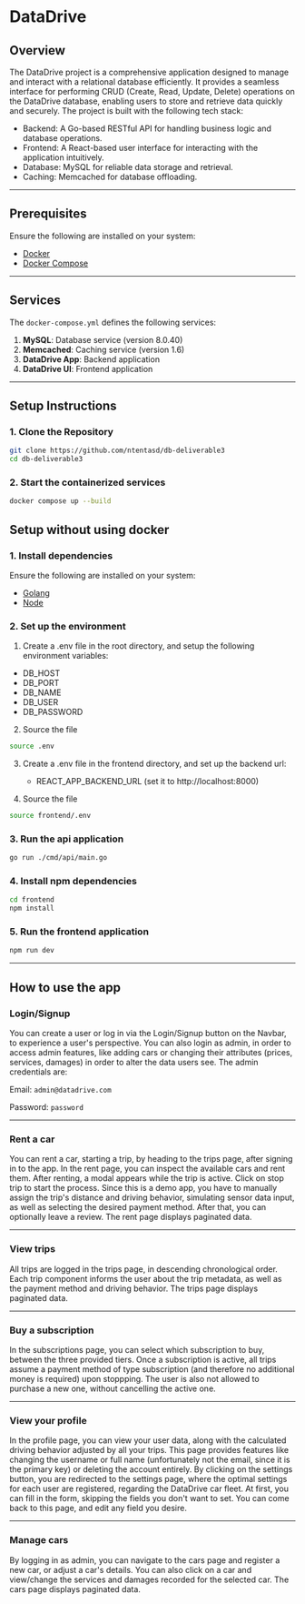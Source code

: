 # DataDrive

## Overview

The DataDrive project is a comprehensive application designed to manage and interact with a relational database efficiently. It provides a seamless interface for performing CRUD (Create, Read, Update, Delete) operations on the DataDrive database, enabling users to store and retrieve data quickly and securely. The project is built with the following tech stack:

- Backend: A Go-based RESTful API for handling business logic and database operations.
- Frontend: A React-based user interface for interacting with the application intuitively.
- Database: MySQL for reliable data storage and retrieval.
- Caching: Memcached for database offloading.
---

## Prerequisites

Ensure the following are installed on your system:
- [Docker](https://www.docker.com/get-started)
- [Docker Compose](https://docs.docker.com/compose/)

---

## Services

The `docker-compose.yml` defines the following services:

1. **MySQL**: Database service (version 8.0.40)
2. **Memcached**: Caching service (version 1.6)
3. **DataDrive App**: Backend application
4. **DataDrive UI**: Frontend application

---

## Setup Instructions

### 1. Clone the Repository

```bash
git clone https://github.com/ntentasd/db-deliverable3
cd db-deliverable3
```

### 2. Start the containerized services

```bash
docker compose up --build
```

## Setup without using docker

### 1. Install dependencies

Ensure the following are installed on your system:
- [Golang](https://go.dev/dl/)
- [Node](https://nodejs.org/)

### 2. Set up the environment

1. Create a .env file in the root directory, and setup the following environment variables:
  - DB_HOST
  - DB_PORT
  - DB_NAME
  - DB_USER
  - DB_PASSWORD

2. Source the file
```bash
source .env
```

3. Create a .env file in the frontend directory, and set up the backend  url:
   - REACT_APP_BACKEND_URL (set it to http://localhost:8000)

4. Source the file
```bash
source frontend/.env
```

### 3. Run the api application

```bash
go run ./cmd/api/main.go
```

### 4. Install npm dependencies

```bash
cd frontend
npm install
```

### 5. Run the frontend application

```bash
npm run dev
```

---
## How to use the app

### Login/Signup

You can create a user or log in via the Login/Signup button on the Navbar, to experience a user's perspective. You can also login as admin, in order to access admin features, like adding cars or changing their attributes (prices, services, damages) in order to alter the data users see. The admin credentials are:

Email: ```admin@datadrive.com```

Password: ```password```

---
### Rent a car

You can rent a car, starting a trip, by heading to the trips page, after signing in to the app. In the rent page, you can inspect the available cars and rent them. After renting, a modal appears while the trip is active. Click on stop trip to start the process. Since this is a demo app, you have to manually assign the trip's distance and driving behavior, simulating sensor data input, as well as selecting the desired payment method. After that, you can optionally leave a review. The rent page displays paginated data.

---
### View trips

All trips are logged in the trips page, in descending chronological order. Each trip component informs the user about the trip metadata, as well as the payment method and driving behavior. The trips page displays paginated data.

---
### Buy a subscription

In the subscriptions page, you can select which subscription to buy, between the three provided tiers. Once a subscription is active, all trips assume a payment method of type subscription (and therefore no additional money is required) upon stoppping. The user is also not allowed to purchase a new one, without cancelling the active one.

---
### View your profile

In the profile page, you can view your user data, along with the calculated driving behavior adjusted by all your trips. This page provides features like changing the username or full name (unfortunately not the email, since it is the primary key) or deleting the account entirely. By clicking on the settings button, you are redirected to the settings page, where the optimal settings for each user are registered, regarding the DataDrive car fleet. At first, you can fill in the form, skipping the fields you don't want to set. You can come back to this page, and edit any field you desire.

---
### Manage cars

By logging in as admin, you can navigate to the cars page and register a new car, or adjust a car's details. You can also click on a car and view/change the services and damages recorded for the selected car. The cars page displays paginated data.
